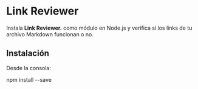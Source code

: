 # Link Reviewer

Instala **Link Reviewer.** como módulo en Node.js y verifica si los links de tu archivo Markdown funcionan o no.

## Instalación

Desde la consola:

 npm install --save 


